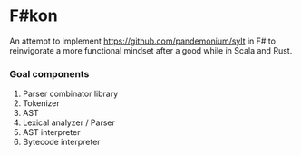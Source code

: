 # F#kon
An attempt to implement https://github.com/pandemonium/sylt in F# to reinvigorate a more functional mindset after a good while in Scala and Rust.

### Goal components
1. Parser combinator library
1. Tokenizer
1. AST
1. Lexical analyzer / Parser
1. AST interpreter
1. Bytecode interpreter
